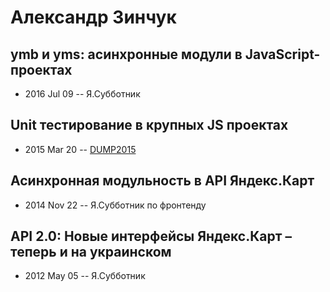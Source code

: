 # Александр Зинчук

## ymb и yms: асинхронные модули в JavaScript-проектах
- 2016 Jul 09 -- Я.Субботник    
## Unit тестирование в крупных JS проектах
- 2015 Mar 20 -- [DUMP2015](https://www.youtube.com/watch?v=9t_1AOCdMXU)    
## Асинхронная модульность в API Яндекс.Карт
- 2014 Nov 22 -- Я.Субботник по фронтенду    
## API 2.0: Новые интерфейсы Яндекс.Карт – теперь и на украинском
- 2012 May 05 -- Я.Субботник    
